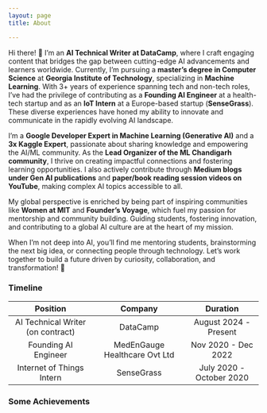 ```yaml
---
layout: page
title: About

---
```


Hi there! 👋 I’m an **AI Technical Writer at DataCamp**, where I craft engaging content that bridges the gap between cutting-edge AI advancements and learners worldwide. Currently, I’m pursuing a **master’s degree in Computer Science** at **Georgia Institute of Technology**, specializing in **Machine Learning**. With 3+ years of experience spanning tech and non-tech roles, I’ve had the privilege of contributing as a **Founding AI Engineer** at a health-tech startup and as an **IoT Intern** at a Europe-based startup (**SenseGrass**). These diverse experiences have honed my ability to innovate and communicate in the rapidly evolving AI landscape.

I’m a **Google Developer Expert in Machine Learning (Generative AI)** and a **3x Kaggle Expert**, passionate about sharing knowledge and empowering the AI/ML community. As the **Lead Organizer of the ML Chandigarh community**, I thrive on creating impactful connections and fostering learning opportunities. I also actively contribute through **Medium blogs under Gen AI publications** and **paper/book reading session videos on YouTube**, making complex AI topics accessible to all.

My global perspective is enriched by being part of inspiring communities like **Women at MIT** and **Founder’s Voyage**, which fuel my passion for mentorship and community building. Guiding students, fostering innovation, and contributing to a global AI culture are at the heart of my mission. 

When I’m not deep into AI, you’ll find me mentoring students, brainstorming the next big idea, or connecting people through technology. Let’s work together to build a future driven by curiosity, collaboration, and transformation! 🚀


### Timeline

| Position                               | Company                           | Duration                |
|:--------------------------------------:|:---------------------------------:|:-----------------------:|
| AI Technical Writer (on contract)      | DataCamp                          | August 2024 - Present   |
| Founding AI Engineer                   | MedEnGauge Healthcare Ovt Ltd     | Nov 2020 - Dec 2022     |
| Internet of Things Intern              | SenseGrass                        | July 2020 - October 2020|


### Some Achievements

[^1]: Featured in [Google IO 2024](https://www.youtube.com/watch?v=b4Gs-taU0Tk)
[^2]: Google Developer Expert in ML (Gen AI)
[^3]: Project featured in [Gemma official cookbook](https://github.com/google-gemini/gemma-cookbook/tree/main/Gemma/Gemma-on-Android)
